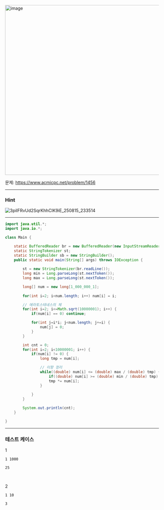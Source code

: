 <img width="1187" height="557" alt="image" src="https://github.com/user-attachments/assets/f4829c7e-9db5-41b7-a8a5-839256459649" />

문제: https://www.acmicpc.net/problem/1456

---

### Hint

![3piIFRvUd2SqrKhhCIK9iE_250815_233514](https://github.com/user-attachments/assets/acca69c8-270b-4f30-bce3-904001477e13)

---

```java
import java.util.*;
import java.io.*;

class Main {

    static BufferedReader br = new BufferedReader(new InputStreamReader(System.in));
    static StringTokenizer st;
    static StringBuilder sb = new StringBuilder();
    public static void main(String[] args) throws IOException {
        
        st = new StringTokenizer(br.readLine());
        long min = Long.parseLong(st.nextToken());
        long max = Long.parseLong(st.nextToken());

        long[] num = new long[1_000_000_1];
        
        for(int i=2; i<num.length; i++) num[i] = i;

        // 에라토스테네스의 체
        for(int i=2; i<=Math.sqrt(10000001); i++) {
            if(num[i] == 0) continue;

            for(int j=i*i; j<num.length; j+=i) {
                num[j] = 0;
            }
        }

        int cnt = 0;
        for(int i=2; i<10000001; i++) {
            if(num[i] != 0) { 
                long tmp = num[i];

                // 이항 정리
                while((double) num[i] <= (double) max / (double) tmp) {
                    if((double) num[i] >= (double) min / (double) tmp) cnt++;
                    tmp *= num[i];
                }
                
            }
        }

        System.out.println(cnt);
    }    

}

```

---

### 테스트 케이스

1
```
1 1000
```

```
25
```

&nbsp;

2
```
1 10
```

```
3
```